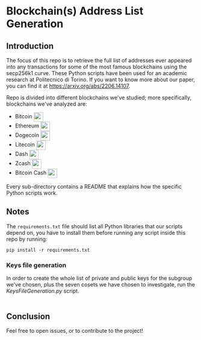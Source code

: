 # Blockchain(s) Address List Generation
## Introduction
The focus of this repo is to retrieve the full list of addresses ever appeared into any transactions for some of the most famous blockchains using the secp256k1 curve. 
These Python scripts have been used for an academic research at Politecnico di Torino.
If you want to know more about our paper, you can find it at https://arxiv.org/abs/2206.14107.

Repo is divided into different blockchains we've studied; more specifically, blockchains we've analyzed are: 
- Bitcoin <img align="center" src="https://user-images.githubusercontent.com/62447440/177342647-6a567716-55f6-477b-aac8-6ea6c9917ca1.png" width="25" height="25">
- Ethereum <img align="center" src="https://cryptologos.cc/logos/ethereum-eth-logo.png?v=022" width="25" height="25">
- Dogecoin <img align="center" src="https://cryptologos.cc/logos/dogecoin-doge-logo.png?v=022" width="25" height="25">
- Litecoin <img align="center" src="https://cryptologos.cc/logos/litecoin-ltc-logo.png?v=022" width="25" height="25">
- Dash <img align="center" src="https://cryptologos.cc/logos/dash-dash-logo.png?v=022" width="25" height="25">
- Zcash <img align="center" src="https://cryptologos.cc/logos/zcash-zec-logo.png?v=022" width="25" height="25">
- Bitcoin Cash <img align="center" src="https://cryptologos.cc/logos/bitcoin-cash-bch-logo.png?v=022" width="25" height="25">

Every sub-directory contains a README that explains how the specific Python scripts work.

## Notes
The `requirements.txt` file should list all Python libraries that our scripts
depend on, you have to install them before running any script inside this repo by running:

```
pip install -r requirements.txt
```

### Keys file generation 
In order to create the whole list of private and public keys for the subgroup we've chosen, plus the seven cosets we have chosen to investigate, run the *KeysFileGeneration.py* script. 
<br><br>

## Conclusion
Feel free to open issues, or to contribute to the project!

